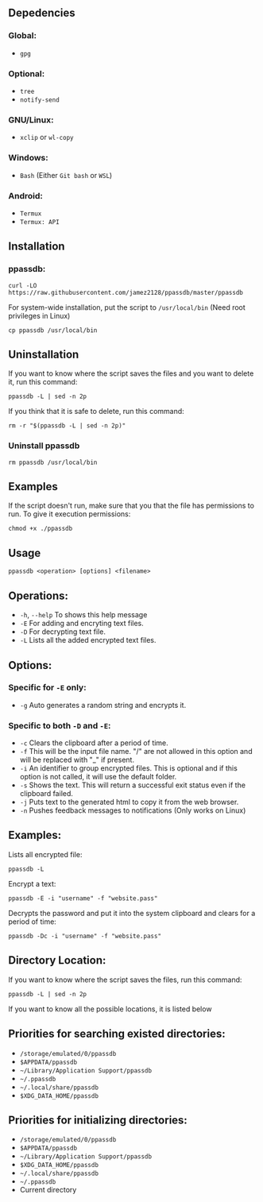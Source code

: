 ## Depedencies
### Global:
- `gpg`

### Optional:
- `tree`
- `notify-send`

### GNU/Linux:
- `xclip` or `wl-copy`

### Windows:
- `Bash` (Either `Git bash` or `WSL`)

### Android:
- `Termux`
- `Termux: API`

## Installation
### ppassdb:
```
curl -LO  https://raw.githubusercontent.com/jamez2128/ppassdb/master/ppassdb
```
For system-wide installation, put the script to `/usr/local/bin` (Need root privileges in Linux)
```
cp ppassdb /usr/local/bin
```

## Uninstallation
If you want to know where the script saves the files and you want to delete it, run this command:
```
ppassdb -L | sed -n 2p
```
If you think that it is safe to delete, run this command:
```
rm -r "$(ppassdb -L | sed -n 2p)"
```
### Uninstall ppassdb
```
rm ppassdb /usr/local/bin
```

## Examples

If the script doesn't run, make sure that you that the file has
permissions to run. To give it execution permissions:
```
chmod +x ./ppassdb
```
## Usage
```
ppassdb <operation> [options] <filename>
```

## Operations:
- `-h`, `--help`      To shows this help message
- `-E`              For adding and encryting text files.
- `-D`              For decrypting text file.
- `-L`              Lists all the added encrypted text files.

## Options:
### Specific for `-E` only:
- `-g`       Auto generates a random string and encrypts it.

### Specific to both `-D` and `-E`:
- `-c`      Clears the clipboard after a period of time.
- `-f`      This will be the input file name. "/" are not allowed in this 
        option and will be replaced with "_" if present.
- `-i`      An identifier to group encrypted files. This is optional and if 
        this option is not called, it will use the default folder.
- `-s`      Shows the text. This will return a successful exit status even if 
        the clipboard failed.
- `-j`      Puts text to the generated html to copy it from the web browser.
- `-n`      Pushes feedback messages to notifications (Only works on Linux)

## Examples:
Lists all encrypted file:
```
ppassdb -L
```

Encrypt a text:
```
ppassdb -E -i "username" -f "website.pass" 
```

Decrypts the password and put it into the system clipboard and clears for a period of time:
```
ppassdb -Dc -i "username" -f "website.pass"
```

## Directory Location:
If you want to know where the script saves the files, run this command:
```
ppassdb -L | sed -n 2p
```
If you want to know all the possible locations, it is listed below

## Priorities for searching existed directories:
- `/storage/emulated/0/ppassdb`
- `$APPDATA/ppassdb`
- `~/Library/Application Support/ppassdb`
- `~/.ppassdb`
- `~/.local/share/ppassdb`
- `$XDG_DATA_HOME/ppassdb`

## Priorities for initializing directories:
- `/storage/emulated/0/ppassdb`
- `$APPDATA/ppassdb`
- `~/Library/Application Support/ppassdb`
- `$XDG_DATA_HOME/ppassdb`
- `~/.local/share/ppassdb`
- `~/.ppassdb`
- Current directory
